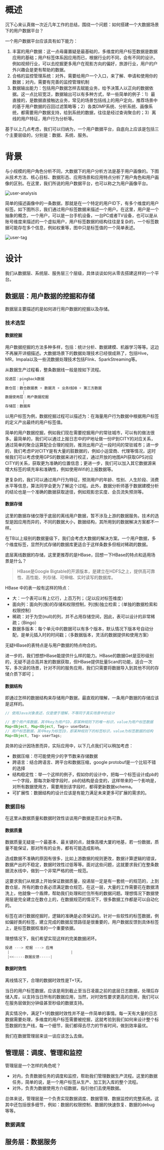# 概述

沉下心来认真做一次近几年工作的总结，围绕一个问题：如何搭建一个大数据场景下的用户数据平台？

一个用户数据平台应该具有如下能力：

1. 丰富的用户数据：这一点毋庸置疑是最基础的，多维度的用户标签数据是数据应用的基础；用户标签体系因应用而已，根据行业的不同，会有不同的设计。例如视频行业，可以去挖掘更多用户在观影方向的偏好，旅游行业，用户的户外兴趣会是更有帮助的数据。
2. 合格的监控管理系统：对外，需要给用户一个入口，来了解、申请和使用你的数据；对内，需要有完善的监控管理机制
3. 数据输出能力：包括用户数据怎样去赋能业务，给予决策人以正向的数据依据。这一点比较宽泛，数据输出可以有多种方式，举一些简单的例子：1）最直接的，是数据直接触达业务，常见的场景包括线上的用户定向，推荐场景中的基于用户数据的召回过滤策略等；2）各类DMP系统、分析系统、画像系统，都需要用户数据支持，给到系统的数据，往往是经过查询聚合的；3）离线的用户特征，用户行为分析等。

基于以上几点考虑，我们可以归纳为，一个用户数据平台，自底向上应该是包括三个主要层级的，分别是：数据、系统、服务。

# 背景

与小规模的用户角色分析不同，大数据下的用户分析方法是基于用户画像的。下图从技术方法、核心目标、数据形态、应用场景和应用特点分析了用户角色和用户画像的区别。在这里，我们所说的用户数据平台，也可以称之为用户画像平台。

![user-analysis](/img/user-analysis.jpeg)

简单的描述画像中的一条数据，那就是在一个特定的用户ID下，有多个维度的用户标签。如下图所示，我们通过用户标签数据来描述一个用户。在这里，用户是一个抽象的概念，一个用户，可以是一台手机设备，一台PC或者TV设备，也可以是从账号维度来描述的一个虚拟用户，用户标签数据的结构往往是复杂的，一个标签数据可能存在多个信息，例如权重等，图中只是标签值的一个简单表述。

![user-tag](/img/user-tag.jpeg)

# 设计

我们从数据层、系统层、服务层三个层级，具体谈谈如何从零去搭建这样的一个平台。

## 数据层：用户数据的挖掘和存储

数据层主要描述的是如何进行用户数据的挖掘以及存储。

### 技术选型

#### 数据挖掘

用户数据挖掘的方法多种多样，包括：统计分析、数据建模、机器学习等等。这边不再展开详细描述。大数据场景下的数据处理技术已经很成熟了，包括Hive，MR，Impala以及一些流数据处理技术包括Flink、SparkStreaming等。

从数据生产过程看，整条数据线一般是按如下流程。

```javascript
投递层：pingback数据
		|
数仓层：数仓数据表 + 数据流 + 业务线DB + 第三方数据
		|
数据使用层：用户数据挖掘
		|
存储层：数据库
```

以用户标签为例，数据挖掘过程可以描述为：在海量用户行为数据中根据用户标签的定义产出最终的用户标签值。

简单的用户数据挖掘，例如我们现在需要挖掘用户的常驻城市，可以有的做法很多。最简单的，我们可以通过上报日志中的IP地址做一份IP到CITY的对应关系，通过简单的聚合运算配合合理的规则，推测出用户近一段时间的常驻城市；进一步的，我们考虑IP对CITY是有大量的脏数据的，例如小运营商、代理等情况，这时候我们可以考虑使用GPS的数据来进行校正，通过开放的地图API获取GPS对应CITY的关系，获取更为准确的位置信息；更进一步，我们可以加入其它数据源来增大标签的填充率和准确性，例如使用Wifi的上报数据等。

更复杂的，我们可以通过用户行为特征，预测用户的年龄、性别、人生阶段、消费水平等信息，算法同学会更为了解这个过程。此外，数据分析师基于数据建模分析的结论也是一个准确的数据获取途径，例如观影忠实度、会员流失预测等。

#### 数据存储

这里的数据存储仅限于底层的离线用户数据，暂不涉及上游的数据服务。技术的选型是因应用而异的，不同的数据大小，数据结构，其所用到的数据解决方案都不一样。

在TB以上级别的数据量级下，我们会考虑大数据的解决方案。一个用户数据，多个维度标签，显然列式存储的数据库更适合于这样条数多但相对稀疏的数据。

底层离线数据的存储，这里更推荐的是HBase，回想一下HBase的特点和适用场景是什么？

> HBase是Google Bigtable的开源版本，是建立在HDFS之上，提供高可靠性、高性能、列存储、可伸缩、实时读写的数据库。

HBase 中的表一般有这样的特点：

- 大：一个表可以有上亿行，上百万列；（足以应对标签维度）
- 面向列：面向列(族)的存储和权限控制，列(族)独立检索；（单独的数据检索和权限控制）
- 稀疏：对于为空(null)的列，并不占用存储空间，因此，表可以设计的非常稀疏；（Bingo）
- 数据多版本：每个单元中的数据可以有多个版本，默认情况下版本号自动分配，是单元插入时的时间戳；（多数据版本，灵活的数据提供和使用方案）

无疑HBase的表特点是与用户数据的特点吻合的。

进一步的，我们想想HBase能提供什么样的能力。HBase的数据Get是亚秒级别的，无疑不适合高并发的数据获取，但HBase提供批量Scan的功能，适合一次写，多次读的场景，针对不同的服务应用，我们只需要将数据导入到其他不同的存储介质下即可；

#### 数据结构

即通过怎样的数据结构来存储用户数据，最直观的理解，一条用户数据的存储应该是这样的。

```java
// 使用Java对象表述，仅是便于理解，不等同于真实场景中的设计

// 整个用户库数据，其中key为用户ID，即某种规则下的唯一标识，value为用户标签数据
Map<Object, Map<Object, Tag>> userData;
// 用户标签数据，其中key为标签ID，即某种规则下的标签标识，value为标签数据的结构
Map<Object, Tag> userTags;
```

具体的设计因场景而异，实际应用中，以下几点我们可以稍加考虑：

- 数据压缩：尽可能使用少的字节数来存储数据
- 跨语言：结合跨语言、跨平台和数据压缩，google protobuf是一个比较不错的选择
- 结构稳定性：举一个这样的例子，假如你的设计中，把每一个标签设计成pb的一个字段，那每次新增字段时，pb的结构是会变的，这样带来的一个影响是，对所有数据使用方，需要用到该字段时，都得更新数据schema。
- 可扩展性：数据结构的设计应该是有能力满足未来更多可扩展的需求的。

### 数据目标

在这里从数据质量和数据时效性谈谈用户数据是否对业务可靠。

#### 数据质量

数据质量无疑是一个最基本、最关键的点，就像高楼大厦的地基，若一份数据，质量不能保证，那对所有的业务，都有可能造成影响。

造成数据不准确的原因有很多，比如上游数据的规则更改，数据计算逻辑的错误，数据产出的不稳定，数据时效性过低等等。面对这些问题，这就要求我们在整条数据流水线中，做到一个非常严格的统一规范。

这要求我们从根源上开始保证数据质量，投递层一定是有一套统一的规范的，上到数仓层，所有的数仓表必须满足数仓规范，在这一层，大量的工作需要花在数据清洗上，他就像一个盾牌，帮助我们处理和拦住所有的数据问题。理想情况下数据使用层是完全建立在数仓上的，在数据规范的情况下，很多数据工作都是可以自动化的。

标签在进行数据挖掘时，逻辑的准确是必须保证的。针对一些软性的标签数据，例如偏好类的标签，建立完成的数据反馈路径是很重要的，用户数据反馈到具体标签上，是标签数据校准的一个重要依据。

理想情况下，我们希望实现这样的完美数据闭环。

```javascript
投递 ---> 挖掘 ---> 应用
 |						      |
 |<<-----数据反馈-----|
```

#### 数据时效性

离线情况下，合理的数据时效性是T+1天。

当日的用户标签数据，应该是用到截止至当日凌晨之前的底层日志数据，处理后存储入库，以支持当日所有的数据应用，当然，对时效性要求更高的应用，我们可以在服务层做到分钟级甚至秒级的数据支持。

真实情况中，满足T+1的数据时效性并不是一件简单的事情。每一天有大量的日志数据需要处理，多维度的用户标签需要被挖掘，这就考验到我们如何来设计整个标签数据的生产线，每一个细节，我们都得去尽力的节省时间，做到效率最优。

我们在数据管理层来谈一谈应该怎么去做。

## 管理层：调度、管理和监控

管理层是一个怎样的角色呢？

- 对内，负责数据任务的调度和监控，帮助我们管理数据生产流程。这里的数据任务，简单的说，是一个用户标签从生产、加工到入库的整个流程。
- 对外，负责为数据使用方介绍数据，指引他们去使用数据。

总体来说，管理层是一个负责实现数据调度、数据管理、数据监控的完整系统。这其中还包括很多细节，例如：数据的权限控制、数据的快速恢复、数据的debug等等。

### 数据调度

## 服务层：数据服务